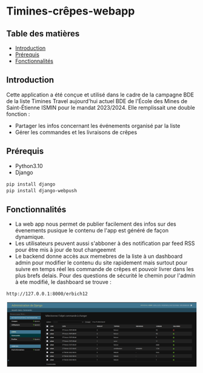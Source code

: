 # Timines-crêpes-webapp

## Table des matières
- [Introduction](#introduction)
- [Prérequis](#prérequis)
- [Fonctionnalités](#fonctionnalités)

## Introduction
Cette application a été conçue et utilisé dans le cadre de la campagne BDE de la liste Timines Travel 
aujourd'hui actuel BDE de l'École des Mines de Saint-Étienne ISMIN pour le mandat 2023/2024.
Elle remplissait une double fonction : 
  - Partager les infos concernant les événements organisé par la liste
  - Gérer les commandes et les livraisons de crêpes

## Prérequis
- Python3.10
- Django
```bash
pip install django
pip install django-webpush
```

## Fonctionnalités
* La web app nous permet de publier facilement des infos sur des évenements pusique le contenu de l'app est généré de façon dynamique. 
* Les utilisateurs peuvent aussi s'abboner à des notification par feed RSS pour être mis à jour de tout changeemnt
* Le backend donne accès aux memebres de la liste à un dashboard admin pour modifier le contenu du site rapidement mais surtout pour suivre en temps
réel les commande de crêpes et pouvoir livrer dans les plus brefs delais. Pour des questions de sécurité le chemin pour l'admin à ete modifié, le
dashboard se trouve :
```bash
http://127.0.0.1:8000/erbich12
```
<p align="center">
  <img src="screenshots/11.png" width="500" >
</p>
